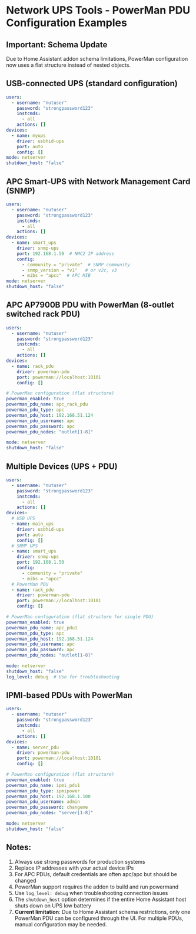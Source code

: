 # Network UPS Tools - PowerMan PDU Configuration Examples

## Important: Schema Update
Due to Home Assistant addon schema limitations, PowerMan configuration now uses a flat structure instead of nested objects.

## USB-connected UPS (standard configuration)
```yaml
users:
  - username: "nutuser"
    password: "strongpassword123"
    instcmds:
      - all
    actions: []
devices:
  - name: myups
    driver: usbhid-ups
    port: auto
    config: []
mode: netserver
shutdown_host: "false"
```

## APC Smart-UPS with Network Management Card (SNMP)
```yaml
users:
  - username: "nutuser"
    password: "strongpassword123"
    instcmds:
      - all
    actions: []
devices:
  - name: smart_ups
    driver: snmp-ups
    port: 192.168.1.50  # NMC2 IP address
    config:
      - community = "private"  # SNMP community
      - snmp_version = "v1"   # or v2c, v3
      - mibs = "apcc"  # APC MIB
mode: netserver
shutdown_host: "false"
```

## APC AP7900B PDU with PowerMan (8-outlet switched rack PDU)
```yaml
users:
  - username: "nutuser"
    password: "strongpassword123"
    instcmds:
      - all
    actions: []
devices:
  - name: rack_pdu
    driver: powerman-pdu
    port: powerman://localhost:10101
    config: []

# PowerMan configuration (flat structure)
powerman_enabled: true
powerman_pdu_name: apc_rack_pdu
powerman_pdu_type: apc
powerman_pdu_host: 192.168.51.124
powerman_pdu_username: apc
powerman_pdu_password: apc
powerman_pdu_nodes: "outlet[1-8]"

mode: netserver
shutdown_host: "false"
```

## Multiple Devices (UPS + PDU)
```yaml
users:
  - username: "nutuser"
    password: "strongpassword123"
    instcmds:
      - all
    actions: []
devices:
  # USB UPS
  - name: main_ups
    driver: usbhid-ups
    port: auto
    config: []
  # SNMP UPS
  - name: smart_ups
    driver: snmp-ups
    port: 192.168.1.50
    config:
      - community = "private"
      - mibs = "apcc"
  # PowerMan PDU
  - name: rack_pdu
    driver: powerman-pdu
    port: powerman://localhost:10101
    config: []

# PowerMan configuration (flat structure for single PDU)
powerman_enabled: true
powerman_pdu_name: apc_pdu1
powerman_pdu_type: apc
powerman_pdu_host: 192.168.51.124
powerman_pdu_username: apc
powerman_pdu_password: apc
powerman_pdu_nodes: "outlet[1-8]"

mode: netserver
shutdown_host: "false"
log_level: debug  # Use for troubleshooting
```

## IPMI-based PDUs with PowerMan
```yaml
users:
  - username: "nutuser"
    password: "strongpassword123"
    instcmds:
      - all
    actions: []
devices:
  - name: server_pdu
    driver: powerman-pdu
    port: powerman://localhost:10101
    config: []

# PowerMan configuration (flat structure)
powerman_enabled: true
powerman_pdu_name: ipmi_pdu1
powerman_pdu_type: ipmipower
powerman_pdu_host: 192.168.1.100
powerman_pdu_username: admin
powerman_pdu_password: changeme
powerman_pdu_nodes: "server[1-8]"

mode: netserver
shutdown_host: "false"
```

## Notes:
1. Always use strong passwords for production systems
2. Replace IP addresses with your actual device IPs
3. For APC PDUs, default credentials are often apc/apc but should be changed
4. PowerMan support requires the addon to build and run powermand
5. Use `log_level: debug` when troubleshooting connection issues
6. The `shutdown_host` option determines if the entire Home Assistant host shuts down on UPS low battery
7. **Current limitation**: Due to Home Assistant schema restrictions, only one PowerMan PDU can be configured through the UI. For multiple PDUs, manual configuration may be needed.
